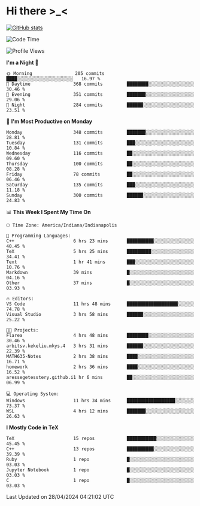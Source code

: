 # Hi there \>_<

[![GitHub stats](https://github-readme-stats.vercel.app/api?username=ARessegetesStery&show_icons=true&theme=transparent)](https://github.com/anuraghazra/github-readme-stats)

<!--START_SECTION:waka-->
![Code Time](http://img.shields.io/badge/Code%20Time-909%20hrs%2041%20mins-blue)

![Profile Views](http://img.shields.io/badge/Profile%20Views-0-blue)

**I'm a Night 🦉** 

```text
🌞 Morning                205 commits         ████░░░░░░░░░░░░░░░░░░░░░   16.97 % 
🌆 Daytime                368 commits         ████████░░░░░░░░░░░░░░░░░   30.46 % 
🌃 Evening                351 commits         ███████░░░░░░░░░░░░░░░░░░   29.06 % 
🌙 Night                  284 commits         ██████░░░░░░░░░░░░░░░░░░░   23.51 % 
```
📅 **I'm Most Productive on Monday** 

```text
Monday                   348 commits         ███████░░░░░░░░░░░░░░░░░░   28.81 % 
Tuesday                  131 commits         ███░░░░░░░░░░░░░░░░░░░░░░   10.84 % 
Wednesday                116 commits         ██░░░░░░░░░░░░░░░░░░░░░░░   09.60 % 
Thursday                 100 commits         ██░░░░░░░░░░░░░░░░░░░░░░░   08.28 % 
Friday                   78 commits          ██░░░░░░░░░░░░░░░░░░░░░░░   06.46 % 
Saturday                 135 commits         ███░░░░░░░░░░░░░░░░░░░░░░   11.18 % 
Sunday                   300 commits         ██████░░░░░░░░░░░░░░░░░░░   24.83 % 
```


📊 **This Week I Spent My Time On** 

```text
🕑︎ Time Zone: America/Indiana/Indianapolis

💬 Programming Languages: 
C++                      6 hrs 23 mins       ██████████░░░░░░░░░░░░░░░   40.45 % 
TeX                      5 hrs 25 mins       █████████░░░░░░░░░░░░░░░░   34.41 % 
Text                     1 hr 41 mins        ███░░░░░░░░░░░░░░░░░░░░░░   10.76 % 
Markdown                 39 mins             █░░░░░░░░░░░░░░░░░░░░░░░░   04.16 % 
Other                    37 mins             █░░░░░░░░░░░░░░░░░░░░░░░░   03.93 % 

🔥 Editors: 
VS Code                  11 hrs 48 mins      ███████████████████░░░░░░   74.78 % 
Visual Studio            3 hrs 58 mins       ██████░░░░░░░░░░░░░░░░░░░   25.22 % 

🐱‍💻 Projects: 
Flarea                   4 hrs 48 mins       ████████░░░░░░░░░░░░░░░░░   30.46 % 
arbitsv.kekeliu.mkys.4   3 hrs 31 mins       ██████░░░░░░░░░░░░░░░░░░░   22.39 % 
MATH635-Notes            2 hrs 38 mins       ████░░░░░░░░░░░░░░░░░░░░░   16.71 % 
homework                 2 hrs 36 mins       ████░░░░░░░░░░░░░░░░░░░░░   16.52 % 
aressegetesstery.github.i1 hr 6 mins         ██░░░░░░░░░░░░░░░░░░░░░░░   06.99 % 

💻 Operating System: 
Windows                  11 hrs 34 mins      ██████████████████░░░░░░░   73.37 % 
WSL                      4 hrs 12 mins       ███████░░░░░░░░░░░░░░░░░░   26.63 % 
```

**I Mostly Code in TeX** 

```text
TeX                      15 repos            ███████████░░░░░░░░░░░░░░   45.45 % 
C++                      13 repos            ██████████░░░░░░░░░░░░░░░   39.39 % 
Ruby                     1 repo              █░░░░░░░░░░░░░░░░░░░░░░░░   03.03 % 
Jupyter Notebook         1 repo              █░░░░░░░░░░░░░░░░░░░░░░░░   03.03 % 
C                        1 repo              █░░░░░░░░░░░░░░░░░░░░░░░░   03.03 % 
```




 Last Updated on 28/04/2024 04:21:02 UTC
<!--END_SECTION:waka-->
